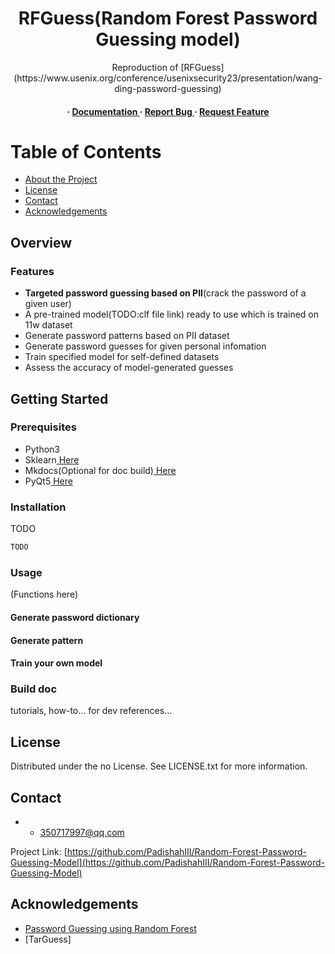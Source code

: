 <div align='center'>

<h1>RFGuess(Random Forest Password Guessing model)</h1>
<p>Reproduction of [RFGuess](https://www.usenix.org/conference/usenixsecurity23/presentation/wang-ding-password-guessing)</p>

<h4> <span> · </span> <a href="https://github.com/PadishahIII/Random Forest Password Guessing Mode/blob/master/README.md"> Documentation </a> <span> · </span> <a href="https://github.com/PadishahIII/Random Forest Password Guessing Mode/issues"> Report Bug </a> <span> · </span> <a href="https://github.com/PadishahIII/Random Forest Password Guessing Mode/issues"> Request Feature </a> </h4>


</div>

# Table of Contents

- [About the Project](#star2-about-the-project)
- [License](#warning-license)
- [Contact](#handshake-contact)
- [Acknowledgements](#gem-acknowledgements)


## Overview

### Features
- **Targeted password guessing based on PII**(crack the password of a given user)
- A pre-trained model(TODO:clf file link) ready to use which is trained on 11w dataset
- Generate password patterns based on PII dataset
- Generate password guesses for given personal infomation
- Train specified model for self-defined datasets
- Assess the accuracy of model-generated guesses


## Getting Started

### Prerequisites

- Python3
- Sklearn<a href="https://scikit-learn.org/stable/install.html"> Here</a>
- Mkdocs(Optional for doc build)<a href="https://www.mkdocs.org/user-guide/installation/"> Here</a>
- PyQt5<a href="https://pypi.org/project/PyQt5/"> Here</a>


### Installation

TODO
```bash
TODO
```


### Usage
(Functions here)
#### Generate password dictionary

#### Generate pattern 

#### Train your own model



### Build doc
tutorials, how-to...
for dev references...




## License

Distributed under the no License. See LICENSE.txt for more information.

## Contact

- - 350717997@qq.com
  

Project Link: [https://github.com/PadishahIII/Random-Forest-Password-Guessing-Model](https://github.com/PadishahIII/Random-Forest-Password-Guessing-Model)

## Acknowledgements

- [Password Guessing using Random Forest](https://www.usenix.org/conference/usenixsecurity23/presentation/wang-ding-password-guessing)
- [TarGuess]

